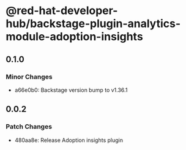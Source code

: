 # @red-hat-developer-hub/backstage-plugin-analytics-module-adoption-insights

## 0.1.0

### Minor Changes

- a66e0b0: Backstage version bump to v1.36.1

## 0.0.2

### Patch Changes

- 480aa8e: Release Adoption insights plugin
